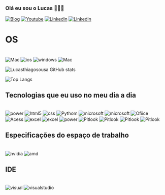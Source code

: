 
### Olá eu sou o Lucas 🙋🏻‍♂️

[![Blog](https://img.shields.io/badge/Instagram-E4405F?style=for-the-badge&logo=instagram&logoColor=white)](https://www.instagram.com/lucas_thiaggoo/)
[![Youtube](https://img.shields.io/badge/Twitch-9146FF?style=for-the-badge&logo=twitch&logoColor=white)](https://www.twitch.tv/inesperado_o)
[![Linkedin](https://img.shields.io/badge/LinkedIn-0077B5?style=for-the-badge&logo=linkedin&logoColor=white)](https://www.facebook.com/)
[![Linkedin](https://img.shields.io/badge/GitHub-100000?style=for-the-badge&logo=github&logoColor=white)](https://github.com/lucasthiagosousa)

# OS
<div tyle="display: inline_block"><br/r>
<img align="center" alt="Mac" src= https://img.shields.io/badge/Android-3DDC84?style=for-the-badge&logo=android&logoColor=white/>
<img align="center" alt="ios" src=https://img.shields.io/badge/iOS-000000?style=for-the-badge&logo=ios&logoColor=white/>
<img align="center" alt="windows" src=https://img.shields.io/badge/Windows-0078D6?style=for-the-badge&logo=windows&logoColor=white/>
<img align="center" alt="Mac" src=https://img.shields.io/badge/mac%20os-000000?style=for-the-badge&logo=apple&logoColor=white/>
</div>

![Lucasthiagosousa GitHub stats](https://github-readme-stats.vercel.app/api?username=lucasthiagosousa&show_icons=true&theme=radical)

![Top Langs](https://github-readme-stats.vercel.app/api/top-langs/?username=lucasthiagosousa&hide_progress=true)

## Tecnologias que eu uso no meu dia a dia

<div style="display: inline_block"><br/r>
<img align="center" alt="power" src=https://img.shields.io/badge/Microsoft_Word-2B579A?style=for-the-badge&logo=microsoft-word&logoColor=white/>
<img align="center" alt="html5" src="https://img.shields.io/badge/HTML5-E34F26?style=for-the-badge&logo=html5&logoColor=white"/>
<img align="center" alt="css" src="https://img.shields.io/badge/CSS-239120?&style=for-the-badge&logo=css3&logoColor=white"/>
<img align="center" alt="Pythom" src="https://img.shields.io/badge/Python-14354C?style=for-the-badge&logo=python&logoColor=white"/>
<img align="center" alt="microsoft" src="https://img.shields.io/badge/Microsoft-666666?style=for-the-badge&logo=microsoft&logoColor=white"/>
<img align="center" alt="microsoft" src=https://img.shields.io/badge/Microsoft_Azure-0089D6?style=for-the-badge&logo=microsoft-azure&logoColor=white/>
<img align="center" alt="Ofiice" src="https://img.shields.io/badge/Microsoft_Office-D83B01?style=for-the-badge&logo=microsoft-office&logoColor=white"/>
<img align="center" alt="Acess" src=https://img.shields.io/badge/Microsoft_Access-A4373A?style=for-the-badge&logo=microsoft-access&logoColor=white/>
<img align="center" alt="excel" src="https://img.shields.io/badge/Microsoft_Excel-217346?style=for-the-badge&logo=microsoft-excel&logoColor=white"/>
<img align="center" alt="excel" src=https://img.shields.io/badge/Canva-%2300C4CC.svg?&style=for-the-badge&logo=Canva&logoColor=white/>
<img align="center" alt="power" src="https://img.shields.io/badge/Microsoft_PowerPoint-B7472A?style=for-the-badge&logo=microsoft-powerpoint&logoColor=white"/>
<img align="center" alt="Pitlook" src="https://img.shields.io/badge/Microsoft_Outlook-0078D4?style=for-the-badge&logo=microsoft-outlook&logoColor=white"/>
<img align="center" alt="Pitlook" src=https://img.shields.io/badge/Editor%20Config-E0EFEF?style=for-the-badge&logo=editorconfig&logoColor=000/>
<img align="center" alt="Pitlook" src=https://img.shields.io/badge/Trello-0052CC?style=for-the-badge&logo=trello&logoColor=white/>
<img align="center" alt="Pitlook" src=https://img.shields.io/badge/Microsoft%20SQL%20Server-CC2927?style=for-the-badge&logo=microsoft%20sql%20server&logoColor=white)/>
</div>

## Especificações do espaço de trabalho
<div style="display: inline_block"><br/r>
<img align="center" alt="nvidia" src=https://img.shields.io/badge/NVIDIA-GTX1650-76B900?style=for-the-badge&logo=nvidia&logoColor=white/>
<img align="center" alt="amd" src=https://img.shields.io/badge/AMD-Radeon_RX_5500-ED1C24?style=for-the-badge&logo=amd&logoColor=white
</div>

## IDE
<div style="display: inline_block"><br/r>
<img align="center" alt="visual" src=https://img.shields.io/badge/Visual_Studio_Code-0078D4?style=for-the-badge&logo=visual%20studio%20code&logoColor=white/>
<img align="center" alt="visualstudio" src=https://img.shields.io/badge/Visual_Studio-5C2D91?style=for-the-badge&logo=visual%20studio&logoColor=white/>
</div>
